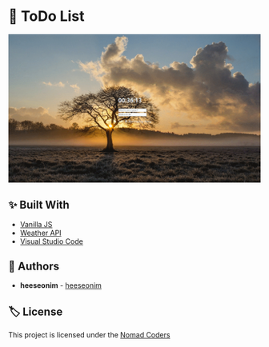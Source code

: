 # :pencil: ToDo List
![RESULT](./images/4.gif)

## :sparkles: Built With

* [Vanilla JS](http://vanilla-js.com/)
* [Weather API](https://openweathermap.org/api)
* [Visual Studio Code](https://code.visualstudio.com/)

## :see_no_evil: Authors

* **heeseonim** - [heeseonim](https://github.com/heeseonim)

## :label: License

This project is licensed under the [Nomad Coders](https://academy.nomadcoders.co/)
